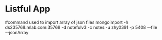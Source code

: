 Listful App
==========================

#command used to import array of json files
mongoimport -h ds235768.mlab.com:35768 -d notefulv3 -c notes -u zhy0391 -p 5408 --file <file> --jsonArray
